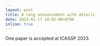 ```yaml
---
layout: post
title: A long announcement with details
date: 2023-02-17 10:02:00+0700
inline: true
---
```


One paper is accepted at ICASSP 2023.